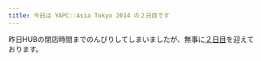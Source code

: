 ```yaml
---
title: 今日は YAPC::Asia Tokyo 2014 の２日目です
---
```


昨日HUBの閉店時間までのんびりしてしまいましたが、無事に[２日目](http://yapcasia.org/)を迎えております。

<!--
本日も一部の内容は [gihyo.jpさん](http://gihyo.jp/news/report/01/yapcasia2014/0002) にも掲載していますので、併せてご覧ください。
-->
